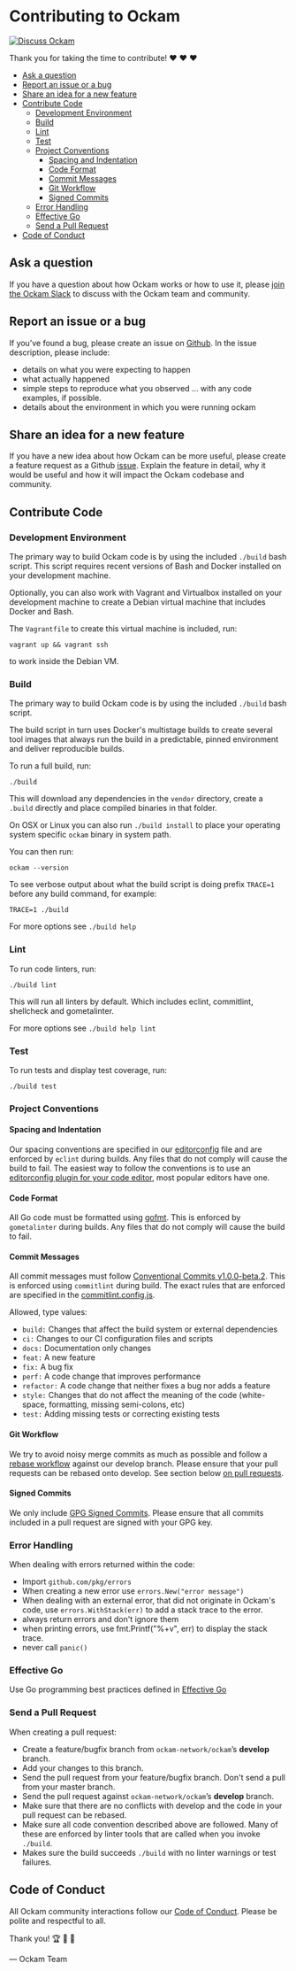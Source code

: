 # Contributing to Ockam

[![Discuss Ockam](https://img.shields.io/badge/slack-discuss-E01563.svg?logo=slack&style=flat-square)](https://join.slack.com/t/ockam-community/shared_invite/enQtNDk5Nzk2NDA2NDcxLWMzMzJlZjQzOTZjYWY0YmNkNWE1NmI1M2YyYzlkNjk4NDYyYzU0OWE0YTI4ZjcwNDBjNmQ4NzZjZTMzYmY3NDA)

Thank you for taking the time to contribute! :heart: :heart: :heart:

- [Ask a question](#ask-a-question)
- [Report an issue or a bug](#report-an-issue-or-a-bug)
- [Share an idea for a new feature](#share-an-idea-for-a-new-feature)
- [Contribute Code](#contribute-code)
	- [Development Environment](#development-environment)
	- [Build](#build)
	- [Lint](#lint)
	- [Test](#test)
	- [Project Conventions](#project-conventions)
		- [Spacing and Indentation](#spacing-and-indentation)
		- [Code Format](#code-format)
		- [Commit Messages](#commit-messages)
		- [Git Workflow](#git-workflow)
		- [Signed Commits](#signed-commits)
	- [Error Handling](#error-handling)
	- [Effective Go](#effective-go)
	- [Send a Pull Request](#send-a-pull-request)
- [Code of Conduct](#code-of-conduct)

## Ask a question
If you have a question about how Ockam works or how to use it, please
[join the Ockam Slack](https://join.slack.com/t/ockam-community/shared_invite/enQtNDk5Nzk2NDA2NDcxLWMzMzJlZjQzOTZjYWY0YmNkNWE1NmI1M2YyYzlkNjk4NDYyYzU0OWE0YTI4ZjcwNDBjNmQ4NzZjZTMzYmY3NDA)
to discuss with the Ockam team and community.

## Report an issue or a bug

If you’ve found a bug, please create an issue on [Github](https://github.com/ockam-network/ockam/issues/new). In the
issue description, please include:

* details on what you were expecting to happen
* what actually happened
* simple steps to reproduce what you observed ... with any code examples, if possible.
* details about the environment in which you were running ockam

## Share an idea for a new feature

If you have a new idea about how Ockam can be more useful, please create a feature request as a Github [issue](https://github.com/ockam-network/ockam/issues/new). Explain
the feature in detail, why it would be useful and how it will impact the Ockam codebase and community.

## Contribute Code
### Development Environment

The primary way to build Ockam code is by using the included `./build` bash script. This script requires recent
versions of Bash and Docker installed on your development machine.

Optionally, you can also work with Vagrant and Virtualbox installed on your development machine to create
a Debian virtual machine that includes Docker and Bash.

The `Vagrantfile` to create this virtual machine is included, run:

```
vagrant up && vagrant ssh
```

to work inside the Debian VM.

### Build

The primary way to build Ockam code is by using the included `./build` bash script.

The build script in turn uses Docker's multistage builds to create several tool images that always run the build
in a predictable, pinned environment and deliver reproducible builds.

To run a full build, run:

```
./build
```

This will download any dependencies in the `vendor` directory, create a `.build` directly and place compiled
binaries in that folder.

On OSX or Linux you can also run `./build install` to place your operating system specific `ockam` binary
in system path.

You can then run:

```
ockam --version
```

To see verbose output about what the build script is doing prefix `TRACE=1` before any build command, for example:

```
TRACE=1 ./build
```

For more options see `./build help`

### Lint

To run code linters, run:

```
./build lint
```

This will run all linters by default. Which includes eclint, commitlint, shellcheck and gometalinter.

For more options see `./build help lint`

### Test
To run tests and display test coverage, run:

```
./build test
```

### Project Conventions

#### Spacing and Indentation
Our spacing conventions are specified in our [editorconfig](.editorconfig) file and are enforced by `eclint` during
builds. Any files that do not comply will cause the build to fail. The easiest way to follow the conventions is to use
an [editorconfig plugin for your code editor](https://editorconfig.org/), most popular editors have one.

#### Code Format
All Go code must be formatted using [gofmt](https://golang.org/cmd/gofmt/). This is enforced by `gometalinter` during
builds. Any files that do not comply will cause the build to fail.

#### Commit Messages
All commit messages must follow
[Conventional Commits v1.0.0-beta.2](https://www.conventionalcommits.org/en/v1.0.0-beta.2/#summary). This is enforced
using `commitlint` during build. The exact rules that are enforced are specified in the
[commitlint.config.js](commitlint.config.js).

Allowed, type values:
* `build:` Changes that affect the build system or external dependencies
* `ci:` Changes to our CI configuration files and scripts
* `docs:` Documentation only changes
* `feat:` A new feature
* `fix:` A bug fix
* `perf:` A code change that improves performance
* `refactor:` A code change that neither fixes a bug nor adds a feature
* `style:` Changes that do not affect the meaning of the code (white-space, formatting, missing semi-colons, etc)
* `test:` Adding missing tests or correcting existing tests

#### Git Workflow
We try to avoid noisy merge commits as much as possible and follow a
[rebase workflow](https://www.themoderncoder.com/a-better-git-workflow-with-rebase/) against our develop branch.
Please ensure that your pull requests can be rebased onto develop. See section below
[on pull requests](#send-a-pull-request).

#### Signed Commits
We only include [GPG Signed Commits](https://help.github.com/articles/signing-commits/). Please ensure that all
commits included in a pull request are signed with your GPG key.

### Error Handling
When dealing with errors returned within the code:

* Import `github.com/pkg/errors`
* When creating a new error use `errors.New("error message")`
* When dealing with an external error, that did not originate in Ockam's code, use `errors.WithStack(err)` to
add a stack trace to the error.
* always return errors and don't ignore them
* when printing errors, use fmt.Printf("%+v", err) to display the stack trace.
* never call `panic()`

### Effective Go

Use Go programming best practices defined in [Effective Go](https://golang.org/doc/effective_go.html)

### Send a Pull Request
When creating a pull request:

* Create a feature/bugfix branch from `ockam-network/ockam`’s **develop** branch.
* Add your changes to this branch.
* Send the pull request from your feature/bugfix branch. Don't send a pull from your master branch.
* Send the pull request against `ockam-network/ockam`’s **develop** branch.
* Make sure that there are no conflicts with develop and the code in your pull request can be rebased.
* Make sure all code convention described above are followed. Many of these are enforced by linter tools
that are called when you invoke `./build`.
* Makes sure the build succeeds `./build` with no linter warnings or test failures.

## Code of Conduct
All Ockam community interactions follow our [Code of Conduct](CODE_OF_CONDUCT.md). Please be polite and respectful
to all.

Thank you! :trophy: :tada: :confetti_ball:

— Ockam Team
